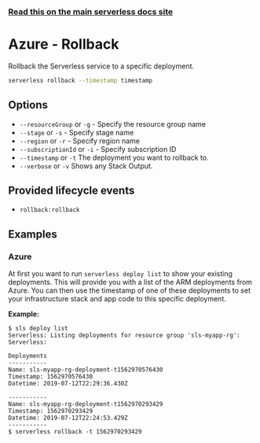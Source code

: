 <!--
title: Serverless Rollback CLI Command
menuText: rollback
menuOrder: 6
description: Rollback the Serverless service to a specific deployment
layout: Doc
-->

<!-- DOCS-SITE-LINK:START automatically generated  -->

### [Read this on the main serverless docs site](https://www.serverless.com/framework/docs/providers/azure/cli-reference/rollback)

<!-- DOCS-SITE-LINK:END -->

# Azure - Rollback

Rollback the Serverless service to a specific deployment.

```bash
serverless rollback --timestamp timestamp
```

## Options

- `--resourceGroup` or `-g` - Specify the resource group name
- `--stage` or `-s` - Specify stage name
- `--region` or `-r` - Specify region name
- `--subscriptionId` or `-i` - Specify subscription ID
- `--timestamp` or `-t` The deployment you want to rollback to.
- `--verbose` or `-v` Shows any Stack Output.

## Provided lifecycle events

- `rollback:rollback`

## Examples

### Azure

At first you want to run `serverless deploy list` to show your existing deployments. This will provide you with a list of the ARM deployments from Azure. You can then use the timestamp of one of these deployments to set your infrastructure stack and app code to this specific deployment.

**Example:**

```
$ sls deploy list
Serverless: Listing deployments for resource group 'sls-myapp-rg':
Serverless:

Deployments
-----------
Name: sls-myapp-rg-deployment-t1562970576430
Timestamp: 1562970576430
Datetime: 2019-07-12T22:29:36.430Z

-----------
Name: sls-myapp-rg-deployment-t1562970293429
Timestamp: 1562970293429
Datetime: 2019-07-12T22:24:53.429Z
-----------
$ serverless rollback -t 1562970293429
```
